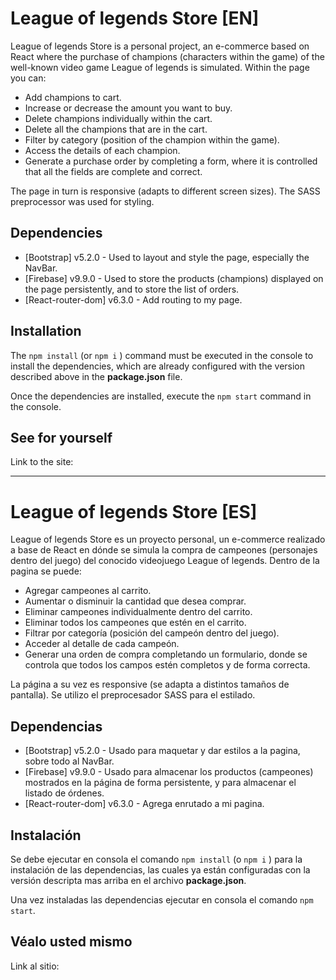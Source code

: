 # League of legends Store [EN]

League of legends Store is a personal project, an e-commerce based on React where the purchase of champions (characters within the game) of the well-known video game League of legends is simulated. Within the page you can:
- Add champions to cart.
- Increase or decrease the amount you want to buy.
- Delete champions individually within the cart.
- Delete all the champions that are in the cart.
- Filter by category (position of the champion within the game).
- Access the details of each champion.
- Generate a purchase order by completing a form, where it is controlled that all the fields are complete and correct.

The page in turn is responsive (adapts to different screen sizes). The SASS preprocessor was used for styling.

## Dependencies

- [Bootstrap] v5.2.0 - Used to layout and style the page, especially the NavBar.
- [Firebase] v9.9.0 - Used to store the products (champions) displayed on the page persistently, and to store the list of orders.
- [React-router-dom] v6.3.0 - Add routing to my page.

## Installation

The `npm install` (or `npm i` ) command must be executed in the console to install the dependencies, which are already configured with the version described above in the **package.json** file.

Once the dependencies are installed, execute the `npm start` command in the console.

## See for yourself
Link to the site:

 ------------------------------------------------------------------------------------
# League of legends Store [ES]

League of legends Store es un proyecto personal, un e-commerce realizado a base de React en dónde se simula la compra de campeones (personajes dentro del juego) del conocido videojuego League of legends. Dentro de la pagina se puede:
- Agregar campeones al carrito.
- Aumentar o disminuir la cantidad que desea comprar.
- Eliminar campeones individualmente dentro del carrito.
- Eliminar todos los campeones que estén en el carrito.
- Filtrar por categoría (posición del campeón dentro del juego).
- Acceder al detalle de cada campeón.
- Generar una orden de compra completando un formulario, donde se controla que todos los campos estén completos y de forma correcta.

La página a su vez es responsive (se adapta a distintos tamaños de pantalla). Se utilizo el preprocesador SASS para el estilado.

## Dependencias

- [Bootstrap] v5.2.0 - Usado para maquetar y dar estilos a la pagina, sobre todo al NavBar.
- [Firebase] v9.9.0 - Usado para almacenar los productos (campeones) mostrados en la página de forma persistente, y para almacenar el listado de órdenes.
- [React-router-dom] v6.3.0 - Agrega enrutado a mi pagina.

## Instalación

Se debe ejecutar en consola el comando `npm install` (o `npm i` ) para la instalación de las dependencias, las cuales ya están configuradas con la versión descripta mas arriba en el archivo **package.json**.

Una vez instaladas las dependencias ejecutar en consola el comando `npm start`.

## Véalo usted mismo
Link al sitio: 